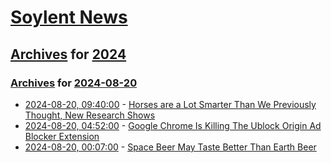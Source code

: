 # [Soylent News](../../../README.md)

## [Archives](../../index.md) for [2024](../index.md)

### [Archives](../../index.md) for [2024-08-20](index.md)

* [2024-08-20, 09:40:00](https://soylentnews.org/article.pl?sid=24/08/19/0316222&from=rss) - [Horses are a Lot Smarter Than We Previously Thought, New Research Shows](https://soylentnews.org/article.pl?sid=24/08/19/0316222&from=rss)
* [2024-08-20, 04:52:00](https://soylentnews.org/article.pl?sid=24/08/19/0259210&from=rss) - [Google Chrome Is Killing The Ublock Origin Ad Blocker Extension ](https://soylentnews.org/article.pl?sid=24/08/19/0259210&from=rss)
* [2024-08-20, 00:07:00](https://soylentnews.org/article.pl?sid=24/08/18/1642232&from=rss) - [Space Beer May Taste Better Than Earth Beer](https://soylentnews.org/article.pl?sid=24/08/18/1642232&from=rss)
